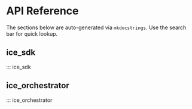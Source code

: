 # API Reference

The sections below are auto-generated via `mkdocstrings`.  Use the search bar for quick lookup.

## ice_sdk

::: ice_sdk

## ice_orchestrator

::: ice_orchestrator 